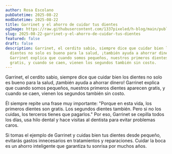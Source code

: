 ```yaml
---
author: Rosa Escolano
pubDatetime: 2025-08-22
modDatetime: 2025-08-22
title: Garrinet y el ahorro de cuidar tus dientes
ogImage: https://raw.githubusercontent.com/1337pixeled/h-blog/main/public/assets/garrinet7.webp
slug: 2025-08-22-garrinet-y-el-ahorro-de-cuidar-tus-dientes
featured: false
draft: false
description: Garrinet, el cerdito sabio, siempre dice que cuidar bien los
  dientes no solo es bueno para la salud, ¡también ayuda a ahorrar dinero!
  Garrinet explica que cuando somos pequeños, nuestros primeros dientes aparecen
  gratis, y cuando se caen, vienen los segundos también sin costo.
---
```

Garrinet, el cerdito sabio, siempre dice que cuidar bien los dientes no solo es bueno para la salud, ¡también ayuda a ahorrar dinero! Garrinet explica que cuando somos pequeños, nuestros primeros dientes aparecen gratis, y cuando se caen, vienen los segundos también sin costo.

Él siempre repite una frase muy importante: "Porque en esta vida, los primeros dientes son gratis. Los segundos dientes también. Pero si no los cuidas, los terceros tienes que pagarlos." Por eso, Garrinet se cepilla todos los días, usa hilo dental y hace visitas al dentista para evitar problemas caros.

Si tomas el ejemplo de Garrinet y cuidas bien tus dientes desde pequeño, evitarás gastos innecesarios en tratamientos y reparaciones. Cuidar la boca es un ahorro inteligente que garantiza tu sonrisa por muchos años.